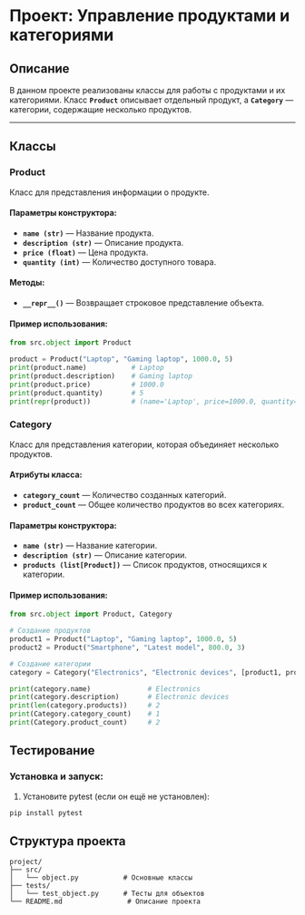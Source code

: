 # Проект: Управление продуктами и категориями

## Описание

В данном проекте реализованы классы для работы с продуктами и их категориями. Класс **`Product`** описывает отдельный продукт, а **`Category`** — категории, содержащие несколько продуктов.

---
## Классы

### **Product**

Класс для представления информации о продукте.

#### Параметры конструктора:
- **`name (str)`** — Название продукта.  
- **`description (str)`** — Описание продукта.  
- **`price (float)`** — Цена продукта.  
- **`quantity (int)`** — Количество доступного товара.  

#### Методы:
- **`__repr__()`** — Возвращает строковое представление объекта.

#### Пример использования:
```python
from src.object import Product

product = Product("Laptop", "Gaming laptop", 1000.0, 5)
print(product.name)           # Laptop
print(product.description)    # Gaming laptop
print(product.price)          # 1000.0
print(product.quantity)       # 5
print(repr(product))          # (name='Laptop', price=1000.0, quantity=5)

```

### **Category**

Класс для представления категории, которая объединяет несколько продуктов.

#### Атрибуты класса:
- **`category_count`** — Количество созданных категорий.
- **`product_count`** — Общее количество продуктов во всех категориях.

#### Параметры конструктора:
- **`name (str)`** — Название категории.
- **`description (str)`** — Описание категории.
- **`products (list[Product])`** — Список продуктов, относящихся к категории.

#### Пример использования:
```python
from src.object import Product, Category

# Создание продуктов
product1 = Product("Laptop", "Gaming laptop", 1000.0, 5)
product2 = Product("Smartphone", "Latest model", 800.0, 3)

# Создание категории
category = Category("Electronics", "Electronic devices", [product1, product2])

print(category.name)              # Electronics
print(category.description)       # Electronic devices
print(len(category.products))     # 2
print(Category.category_count)    # 1
print(Category.product_count)     # 2
```
## Тестирование

### Установка и запуск:

1. Установите pytest (если он ещё не установлен):

```bash
pip install pytest
```

## Структура проекта

```
project/
├── src/
│   └── object.py           # Основные классы
├── tests/
│   └── test_object.py      # Тесты для объектов
└── README.md                # Описание проекта
```